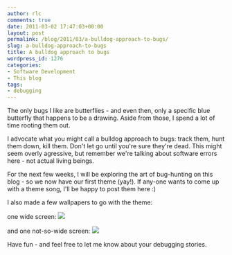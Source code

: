 ```yaml
---
author: rlc
comments: true
date: 2011-03-02 17:47:03+00:00
layout: post
permalink: /blog/2011/03/a-bulldog-approach-to-bugs/
slug: a-bulldog-approach-to-bugs
title: A bulldog approach to bugs
wordpress_id: 1276
categories:
- Software Development
- This blog
tags:
- debugging
---
```


The only bugs I like are butterflies - and even then, only a specific blue butterfly that happens to be a drawing. Aside from those, I spend a lot of time rooting them out.

I advocate what you might call a bulldog approach to bugs: track them, hunt them down, kill them. Don't let go until you're sure they're dead. This might seem overly agressive, but remember we're talking about software errors here - not actual living beings.
<!--more-->
For the next few weeks, I will be exploring the art of bug-hunting on this blog - so we now have our first theme (yay!). If any-one wants to come up with a theme song, I'll be happy to post them here :)

I also made a few wallpapers to go with the theme:

one wide screen: [![](http://rlc.vlinder.ca/wp-content/uploads/2011/03/march-wallpaper.png)](http://rlc.vlinder.ca/wp-content/uploads/2011/03/march-wallpaper.png)

and one not-so-wide screen: [![](http://rlc.vlinder.ca/wp-content/uploads/2011/03/march-wallpaper-small.png)](http://rlc.vlinder.ca/wp-content/uploads/2011/03/march-wallpaper-small.png)

Have fun - and feel free to let me know about your debugging stories.
